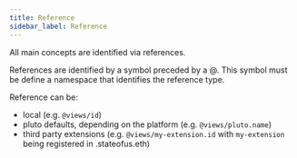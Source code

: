 ```yaml
---
title: Reference
sidebar_label: Reference
---
```


All main concepts are identified via references.

References are identified by a symbol preceded by a @. This symbol must be define a namespace that identifies the reference type.

Reference can be:

* local (e.g. `@views/id`)
* pluto defaults, depending on the platform (e.g. `@views/pluto.name`)
* third party extensions (e.g. `@views/my-extension.id` with `my-extension` being registered in .stateofus.eth)
